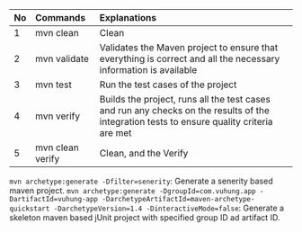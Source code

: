 | No | Commands | Explanations | 
| :------------------- | :---------- | :---------- |
| 1   | mvn clean         |     Clean         | 
| 2   |    mvn validate      |     Validates the Maven project to ensure that everything is correct and all the necessary information is available         | 
|   3 |    mvn test      |        Run the test cases of the project      | 
|  4  |     mvn verify     |       Builds the project, runs all the test cases and run any checks on the results of the integration tests to ensure quality criteria are met       | 
|  5  |     mvn clean verify     |   Clean, and the Verify           | 

`mvn archetype:generate -Dfilter=senerity`: Generate a senerity based maven project.
`mvn archetype:generate -DgroupId=com.vuhung.app -DartifactId=vuhung-app -DarchetypeArtifactId=maven-archetype-quickstart -DarchetypeVersion=1.4 -DinteractiveMode=false`: Generate a skeleton maven based jUnit project with specified group ID ad artifact ID.


